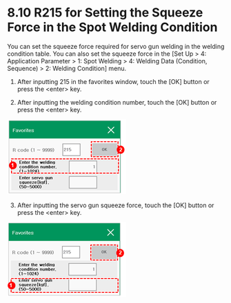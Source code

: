 # 8.10 R215 for Setting the Squeeze Force in the Spot Welding Condition

You can set the squeeze force required for servo gun welding in the welding condition table. You can also set the squeeze force in the \[Set Up &gt; 4: Application Parameter &gt; 1: Spot Welding &gt; 4: Welding Data \(Condition, Sequence\) &gt; 2: Welding Condition\] menu.

1.	After inputting 215 in the favorites window, touch the \[OK\] button or press the &lt;enter&gt; key. 

2.	After inputting the welding condition number, touch the \[OK\] button or press the &lt;enter&gt; key.

![](../_assets/image%20%28515%29.png)



3.	After inputting the servo gun squeeze force, touch the \[OK\] button or press the &lt;enter&gt; key.

![](../_assets/image%20%28500%29%20%281%29.png)

